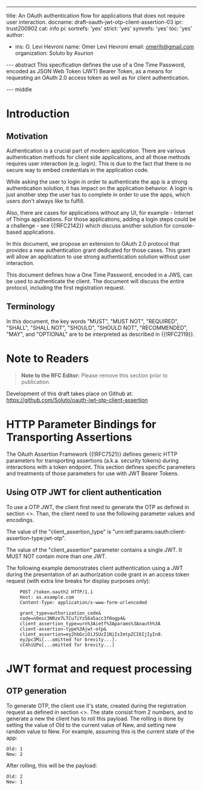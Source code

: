 ---
title: An OAuth authentication flow for applications that does not require user interaction.
docname: draft-oauth-jwt-otp-client-assertion-03
ipr: trust200902
cat: info
pi:
  sortrefs: 'yes'
  strict: 'yes'
  symrefs: 'yes'
  toc: 'yes'
author:
- ins: O. Levi Hevroni
  name: Omer Levi Hevroni
  email: omerlh@gmail.com
  organization: Soluto by Asurion

--- abstract
This specification defines the use of a One Time Password, encoded as JSON Web Token (JWT) Bearer Token, as a means for requesting an OAuth 2.0 access token as well as for client authentication.

--- middle

# Introduction

## Motivation

Authentication is a crucial part of modern application. There are various authentication methods for client side applications, and all those methods requires user interaction (e.g. login). This is due to the fact that there is no secure way to embed credentials in the application code.

While asking the user to login in order to authenticate the app is a strong authentication solution, it has impact on the application behavior. A login is just another step the user has to complete in order to use the apps, which users don't always like to fulfill.

Also, there are cases for applications without any UI, for example - Internet of Things applications. For those applications, adding a login steps could be a challenge - see {{!RFC2142}} which discuss another solution for console-based applications.

In this document, we propose an extension to OAuth 2.0 protocol that provides a new authentication grant dedicated for those cases. This grant will allow an application to use strong authentication solution without user interaction. 

This document defines how a One Time Password, encoded in a JWS, can be used to authenticate the client. The document will discuss the entire protocol, including the first registration request.

## Terminology

In this document, the key words "MUST", "MUST NOT", "REQUIRED",
"SHALL", "SHALL NOT", "SHOULD", "SHOULD NOT", "RECOMMENDED", "MAY",
and "OPTIONAL" are to be interpreted as described in {{!RFC2119}}.

# Note to Readers

> **Note to the RFC Editor:**  Please remove this section prior
> to publication.

Development of this draft takes place on Github at:  https://github.com/Soluto/oauth-jwt-otp-client-assertion
# HTTP Parameter Bindings for Transporting Assertions
The OAuth Assertion Framework {{!RFC7521}} defines generic HTTP parameters for transporting assertions (a.k.a. security tokens) during interactions with a token endpoint. This section defines specific parameters and treatments of those parameters for use with JWT Bearer Tokens.

## Using OTP JWT for client authentication
To use a OTP JWT, the client first need to generate the OTP as defined in section <>. Than, the client need to use the following parameter values and encodings.

The value of the "client_assertion_type" is "urn:ietf:params:oauth:client-assertion-type:jwt-otp".

The value of the "client_assertion" parameter contains a single JWT. It MUST NOT contain more than one JWT.

The following example demonstrates client authentication using a JWT during the presentation of an authorization code grant in an access token request (with extra line breaks for display purposes only):

~~~~~~~~~~
     POST /token.oauth2 HTTP/1.1
     Host: as.example.com
     Content-Type: application/x-www-form-urlencoded

     grant_type=authorization_code&
     code=n0esc3NRze7LTCu7iYzS6a5acc3f0ogp4&
     client_assertion_type=urn%3Aietf%3Aparams%3Aoauth%3A
     client-assertion-type%3Ajwt-otp&
     client_assertion=eyJhbGciOiJSUzI1NiIsImtpZCI6IjIyIn0.
     eyJpc3Mi[...omitted for brevity...].
     cC4hiUPo[...omitted for brevity...]
~~~~~~~~~~

# JWT format and request processing

## OTP generation
To generate OTP, the client use it's state, created during the registration request as defined in section <>. The state consist from 2 numbers, and to generate a new the client has to roll this payload. The rolling is done by setting the value of Old to the current value of New, and setting new random value to New. For example, assuming this is the current state of the app:

~~~~~~~~~~
Old: 1
New: 2
~~~~~~~~~~

After rolling, this will be the payload:
~~~~~~~~~~
Old: 2
New: 1
~~~~~~~~~~